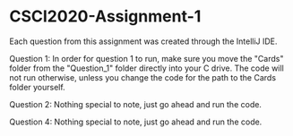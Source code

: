 # CSCI2020-Assignment-1

Each question from this assignment was created through the IntelliJ IDE.

Question 1:
In order for question 1 to run, make sure you move the "Cards" folder from the "Question_1" folder directly into your C drive. The code will not run otherwise, unless you change the code for the path to the Cards folder yourself.

Question 2:
Nothing special to note, just go ahead and run the code.

Question 4:
Nothing special to note, just go ahead and run the code.
